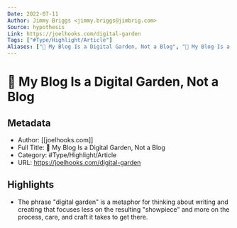 ```yaml
---
Date: 2022-07-11
Author: Jimmy Briggs <jimmy.briggs@jimbrig.com>
Source: hypothesis
Link: https://joelhooks.com/digital-garden
Tags: ["#Type/Highlight/Article"]
Aliases: ["🌱 My Blog Is a Digital Garden, Not a Blog", "🌱 My Blog Is a Digital Garden, Not a Blog"]
---
```

# 🌱 My Blog Is a Digital Garden, Not a Blog

## Metadata
- Author: [[joelhooks.com]]
- Full Title: 🌱 My Blog Is a Digital Garden, Not a Blog
- Category: #Type/Highlight/Article
- URL: https://joelhooks.com/digital-garden

## Highlights
- The phrase "digital garden" is a metaphor for thinking about writing and creating that focuses less on the resulting "showpiece" and more on the process, care, and craft it takes to get there.
